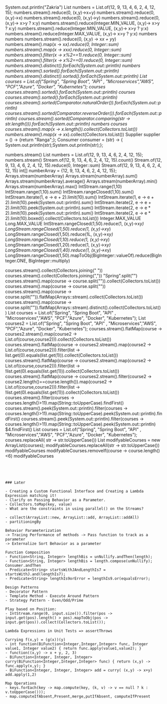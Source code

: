 
System.out.println("Zakria")
List<Integer> numbers = List.of(12, 9, 13, 4, 6, 2, 4, 12, 15);
numbers.stream().reduce(0, (x,y)->x+y)
numbers.stream().reduce(0, (x,y)->x)
numbers.stream().reduce(0, (x,y)->y)
numbers.stream().reduce(0, (x,y)-> x>y ? x:y)
numbers.stream().reduce(Integer.MIN_VALUE, (x,y)-> x>y ? x:y)
numbers.stream().reduce(Integer.MIN_VALUE, (x,y)-> x>y ? y:x)
numbers.stream().reduce(Integer.MAX_VALUE, (x,y)-> x>y ? y:x)
numbers
numbers
numbers.stream().reduce(0, (x,y) -> x*x + y*y)
numbers.stream().map(x -> x*x).reduce(0, Integer::sum)
numbers.stream().map(x -> x*x*x).reduce(0, Integer::sum)
numbers.stream().filter(x -> x%2==1).reduce(0, Integer::sum)
numbers.stream().filter(x -> x%2==0).reduce(0, Integer::sum)
numbers.stream().distinct().forEach(System.out::println)
numbers
numbers.stream().sorted().forEach(System.out::println)
numbers.stream().distinct().sorted().forEach(System.out::println)
List<String> courses = List.of("Spring", "Spring Boot", "API" , "Microservices","AWS", "PCF","Azure", "Docker", "Kubernetes");
courses
courses.stream().sorted().forEach(System.out::println)
courses
courses.stream().sorted().forEach(System.out::println)
courses.stream().sorted(Comparator.naturalOrder()).forEach(System.out::println)
courses.stream().sorted(Comparator.reverseOrder()).forEach(System.out::println)
courses.stream().sorted(Comparator.comparing(str -> str.length())).forEach(System.out::println)
numbers
courses
courses.stream().map(x -> x.length()).collect(Collectors.toList())
numbers.stream().map(x -> x*x).collect(Collectors.toList())
Supplier<String> supplier = () -> {return "Ranga";};
Consumer<String> consumer = (str) -> { System.out.println(str);System.out.println(str);};


numbers.stream()
List<Integer> numbers = List.of(12, 9, 13, 4, 6, 2, 4, 12, 15);
numbers.stream()
Stream.of(12, 9, 13, 4, 6, 2, 4, 12, 15).count()
Stream.of(12, 9, 13, 4, 6, 2, 4, 12, 15).reduce(0, Integer::sum)
Stream.of(12, 9, 13, 4, 6, 2, 4, 12, 15)
int[] numberArray = {12, 9, 13, 4, 6, 2, 4, 12, 15};
Arrays.stream(numberArray)
Arrays.stream(numberArray).sum()
Arrays.stream(numberArray).average()
Arrays.stream(numberArray).min()
Arrays.stream(numberArray).max()
IntStream.range(1,10)
IntStream.range(1,10).sum()
IntStream.rangeClosed(1,10).sum()
IntStream.iterate(1, e -> e + 2).limit(10).sum()
IntStream.iterate(1, e -> e + 2).limit(10).peek(System.out::println).sum()
IntStream.iterate(2, e -> e + 2).limit(10).peek(System.out::println).sum()
IntStream.iterate(2, e -> e * 2).limit(10).peek(System.out::println).sum()
IntStream.iterate(2, e -> e * 2).limit(10).boxed().collect(Collectors.toList())
Integer.MAX_VALUE
Long.MAX_VALUE
IntStream.rangeClosed(1,50).reduce(1, (x,y)->x*y)
LongStream.rangeClosed(1,50).reduce(1, (x,y)->x*y)
LongStream.rangeClosed(1,50).reduce(1L, (x,y)->x*y)
LongStream.rangeClosed(1,10).reduce(1, (x,y)->x*y)
LongStream.rangeClosed(1,20).reduce(1, (x,y)->x*y)
LongStream.rangeClosed(1,40).reduce(1, (x,y)->x*y)
LongStream.rangeClosed(1,50).mapToObj(BigInteger::valueOf).reduce(BigInteger.ONE, BigInteger::multiply)

courses.stream().collect(Collectors.joining(" "))
courses.stream().collect(Collectors.joining(","))
"Spring".split("")
courses.stream().map(course -> course.split("")).collect(Collectors.toList())
courses.stream().map(course -> course.split(""))
courses.stream().map(course -> course.split("")).flatMap(Arrays::stream).collect(Collectors.toList())
courses.stream().map(course -> course.split("")).flatMap(Arrays::stream).distinct().collect(Collectors.toList())
List<String> courses = List.of("Spring", "Spring Boot", "API" , "Microservices","AWS", "PCF","Azure", "Docker", "Kubernetes");
List<String> courses2 = List.of("Spring", "Spring Boot", "API" , "Microservices","AWS", "PCF","Azure", "Docker", "Kubernetes");
courses.stream().flatMap(course -> courses2.stream().map(course2 -> List.of(course,course2))).collect(Collectors.toList())
courses.stream().flatMap(course -> courses2.stream().map(course2 -> List.of(course,course2))).filter(list -> list.get(0).equals(list.get(1))).collect(Collectors.toList())
courses.stream().flatMap(course -> courses2.stream().map(course2 -> List.of(course,course2))).filter(list -> !list.get(0).equals(list.get(1))).collect(Collectors.toList())
courses.stream().flatMap(course -> courses2.stream().filter(course2 -> course2.length()==course.length()).map(course2 -> List.of(course,course2))).filter(list -> !list.get(0).equals(list.get(1))).collect(Collectors.toList())
courses.stream().filter(courses -> courses.length()>11).map(String::toUpperCase).findFirst()
courses.stream().peek(System.out::println).filter(courses -> courses.length()>11).map(String::toUpperCase).peek(System.out::println).findFirst()
courses.stream().peek(System.out::println).filter(courses -> courses.length()>11).map(String::toUpperCase).peek(System.out::println)
$4.findFirst()
List<String> courses = List.of("Spring", "Spring Boot", "API" , "Microservices","AWS", "PCF","Azure", "Docker", "Kubernetes");
courses.replaceAll( str -> str.toUpperCase())
List<String> modifyableCourses = new ArrayList(courses);
modifyableCourses.replaceAll(str -> str.toUpperCase())
modifyableCourses
modifyableCourses.removeIf(course -> course.length()<6)
modifyableCourses

```




### Later

- Creating a Custom Functional Interface and Creating a Lambda Expression matching it!
- Clarify on Passing Behavior as a Parameter.
- Collectors.toMap(key, value)
- What are the constraints in using parallel() on the Streams?

- collect(ArrayList::new, ArrayList::add, ArrayList::addAll)		
- partitioningBy

Behavior Parameterization 
-> Tracing Performance of methods -> Pass function to track as a parameter
-> Externalize Sort Behavior as a parameter

Function Composition
- Function<String, Integer> lengthBis = unNullify.andThen(length);
- Function<String, Integer> lengthBis = length.compose(unNullify);
Consumer.andThen
- Predicate<String> startsWithJAndLengthIs7 = startsWithJ.and(lengthIs7);
- Predicate<String> lengthIs9orError = lengthIs9.or(equalsError);

Design Patterns
- Decorator Pattern
- Template Method - Execute Around Pattern
- Strategy Pattern - Even/Odd/Prime

Play based on Position:
- IntStream.range(0, input.size()).filter(pos -> input.get(pos).length() > pos).mapToObj(pos -> input.get(pos)).collect(Collectors.toList());

Lambda Expressions in Unit Tests => assertThrows

Currying f(x,y) = (g(x))(y)
- int function(BiFunction<Integer,Integer,Integer> func, Integer value1, Integer value2) { return func.apply(value1,value2); }
- function((x,y) -> x + y, 2, 3)
- BiFunction<Integer, Integer, Integer> curry(BiFunction<Integer,Integer,Integer> func) { return (x,y) -> func.apply(x,y); }
- BiFunction<Integer, Integer, Integer> add = curry( (x,y) -> x+y)
add.apply(1,2)

Map Operations
- keys.forEach(key -> map.compute(key, (k, v) -> v == null ? k : v.toUpperCase()));
- map.computeIfAbsent,Present,merge,putIfAbsent, computeIfPresent

